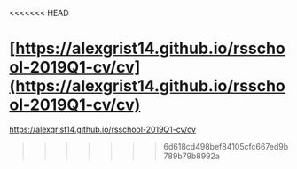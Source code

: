 <<<<<<< HEAD

[https://alexgrist14.github.io/rsschool-2019Q1-cv/cv](https://alexgrist14.github.io/rsschool-2019Q1-cv/cv)
=======

https://alexgrist14.github.io/rsschool-2019Q1-cv/cv
>>>>>>> 6d618cd498bef84105cfc667ed9b789b79b8992a
